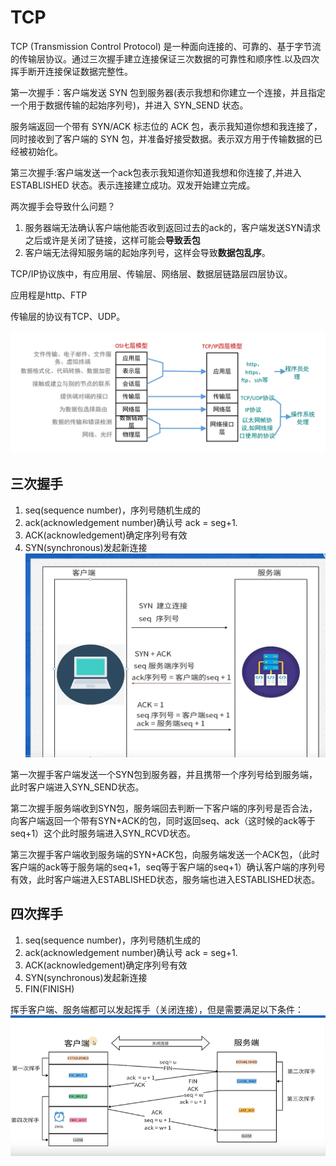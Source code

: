 # TCP

TCP (Transmission Control Protocol) 是一种面向连接的、可靠的、基于字节流的传输层协议。通过三次握手建立连接保证三次数据的可靠性和顺序性.以及四次挥手断开连接保证数据完整性。

第一次握手：客户端发送 SYN 包到服务器(表示我想和你建立一个连接，并且指定一个用于数据传输的起始序列号)，并进入 SYN_SEND 状态。

服务端返回一个带有 SYN/ACK 标志位的 ACK 包，表示我知道你想和我连接了，同时接收到了客户端的 SYN 包，并准备好接受数据。表示双方用于传输数据的已经被初始化。

第三次握手:客户端发送一个ack包表示我知道你知道我想和你连接了,并进入 ESTABLISHED 状态。表示连接建立成功。双发开始建立完成。

两次握手会导致什么问题？

1. 服务器端无法确认客户端他能否收到返回过去的ack的，客户端发送SYN请求之后或许是关闭了链接，这样可能会**导致丢包**
2. 客户端无法得知服务端的起始序列号，这样会导致**数据包乱序**。

TCP/IP协议族中，有应用层、传输层、网络层、数据层链路层四层协议。

应用程是http、FTP

传输层的协议有TCP、UDP。

![alt text](./img/tcp.png)

## 三次握手

1. seq(sequence number)，序列号随机生成的
2. ack(acknowledgement number)确认号 ack = seg+1.
3. ACK(acknowledgement)确定序列号有效
4. SYN(synchronous)发起新连接
![alt text](./img/tcp2.png)

第一次握手客户端发送一个SYN包到服务器，并且携带一个序列号给到服务端，此时客户端进入SYN_SEND状态。

第二次握手服务端收到SYN包，服务端回去判断一下客户端的序列号是否合法，向客户端返回一个带有SYN+ACK的包，同时返回seq、ack（这时候的ack等于seq+1）这个此时服务端进入SYN_RCVD状态。

第三次握手客户端收到服务端的SYN+ACK包，向服务端发送一个ACK包，（此时客户端的ack等于服务端的seq+1，seq等于客户端的seq+1）确认客户端的序列号有效，此时客户端进入ESTABLISHED状态，服务端也进入ESTABLISHED状态。

## 四次挥手

1. seq(sequence number)，序列号随机生成的
2. ack(acknowledgement number)确认号 ack = seg+1.
3. ACK(acknowledgement)确定序列号有效
4. SYN(synchronous)发起新连接
5. FIN(FINISH)

挥手客户端、服务端都可以发起挥手（关闭连接），但是需要满足以下条件：
![alt text](./img/tcp3.png)
